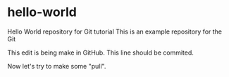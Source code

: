 # hello-world
Hello World repository for Git tutorial
This is an example repository for the Git 

This edit is being make in GitHub. This line should be commited.


Now let's try to make some "pull".
